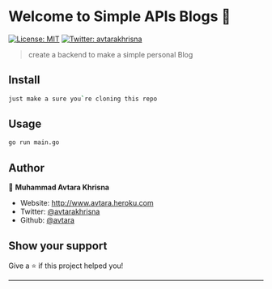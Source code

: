# Welcome to Simple APIs Blogs 👋
[![License: MIT](https://img.shields.io/badge/License-MIT-yellow.svg)](#)
[![Twitter: avtarakhrisna](https://img.shields.io/twitter/follow/avtarakhrisna.svg?style=social)](https://twitter.com/avtarakhrisna)

> create a backend to make a simple personal Blog

## Install

```sh
just make a sure you`re cloning this repo
```

## Usage

```sh
go run main.go
```

## Author

👤 **Muhammad Avtara Khrisna**

* Website: http://www.avtara.heroku.com
* Twitter: [@avtarakhrisna](https://twitter.com/avtarakhrisna)
* Github: [@avtara](https://github.com/avtara)

## Show your support

Give a ⭐️ if this project helped you!


***
